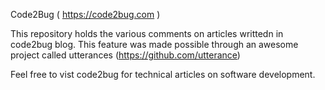 Code2Bug ( https://code2bug.com ) 

This repository holds the various comments on articles writtedn in code2bug blog.
This feature was made possible through an awesome project called utterances (https://github.com/utterance)

Feel free to vist code2bug for technical articles on software development.
